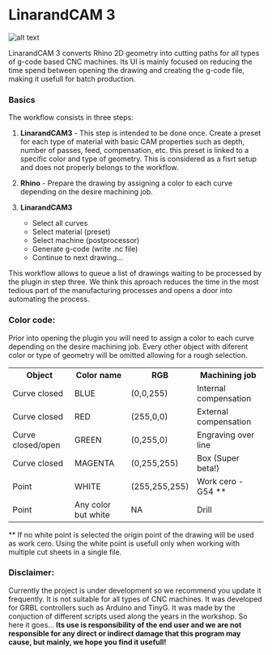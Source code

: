 # LinarandCAM 3

![alt text](https://raw.githubusercontent.com/dfmdmx/Rhino_LinarandCAM3/master/res/Icons/Logo/Rhino_LinarandCAM3_100.png)

LinarandCAM 3 converts Rhino 2D geometry into cutting paths for all types of g-code based CNC machines. Its UI is mainly focused on reducing the time spend between opening the drawing and creating the g-code file, making it usefull for batch production. 

### Basics

The workflow consists in three steps:

1. **LinarandCAM3** - This step is intended to be done once. Create a preset for each type of material with basic CAM properties such as depth, number of passes, feed, compensation, etc. this preset is linked to a specific color and type of geometry. This is considered as a fisrt setup and does not properly belongs to the workflow.

2. **Rhino** - Prepare the drawing by assigning a color to each curve depending on the desire machining job.

3. **LinarandCAM3**
   - Select all curves 
   - Select material (preset)
   - Select machine (postprocessor)
   - Generate g-code (write .nc file)
   - Continue to next drawing... 

This workflow allows to queue a list of drawings waiting to be processed by the plugin in step three. We think this aproach reduces the time in the most tedious part of the manufacturing processes and opens a door into automating the process.

### Color code:

Prior into opening the plugin you will need to assign a color to each curve depending on the desire machining job. Every other object with diferent color or type of geometry will be omitted allowing for a rough selection.

 <table>
 <tbody><tr><th>Object</th><th>Color name</th><th>RGB</th><th>Machining job</th></tr><tr>
 </tr><tr><td>Curve closed</td><td>BLUE</td><td>(0,0,255)</td><td>Internal compensation</td></tr>
 <tr><td>Curve closed</td><td>RED</td><td>(255,0,0)</td><td>External compensation</td></tr>
 <tr><td>Curve closed/open</td><td>GREEN</td><td>(0,255,0)</td><td>Engraving over line</td></tr>
 <tr><td>Curve closed</td><td>MAGENTA</td><td>(0,255,255)</td><td>Box (Super beta!)</td></tr>
 <tr><td>Point</td><td>WHITE</td><td>(255,255,255)</td><td>Work cero - G54 **</td></tr>
 <tr><td>Point</td><td>Any color but white</td><td>NA</td><td>Drill</td></tr>
 </tbody>
 </table>
** If no white point is selected the origin point of the drawing will be used as work cero. Using the white point is usefull only when working with multiple cut sheets in a single file. 

### Disclaimer:

Currently the project is under development so we recommend you update it frequently. It is not suitable for all types of CNC machines. It was developed for GRBL controllers such as Arduino and TinyG. It was made by the conjuction of different scripts used along the years in the workshop. So here it goes... **Its use is responsibility of the end user and we are not responsible for any direct or indirect damage that this program may cause, but mainly, we hope you find it usefull!**
